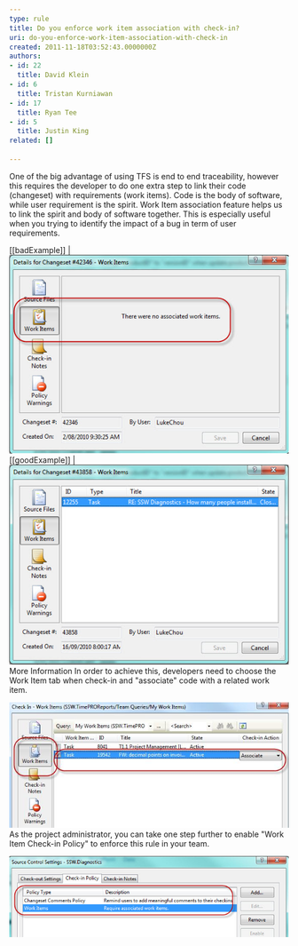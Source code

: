 ```yaml
---
type: rule
title: Do you enforce work item association with check-in?
uri: do-you-enforce-work-item-association-with-check-in
created: 2011-11-18T03:52:43.0000000Z
authors:
- id: 22
  title: David Klein
- id: 6
  title: Tristan Kurniawan
- id: 17
  title: Ryan Tee
- id: 5
  title: Justin King
related: []

---
```


One of the big advantage of using TFS is end to end traceability, however this requires the developer to do one extra step to link their code (changeset) with requirements (work items). Code is the body of software, while user requirement is the spirit. Work Item association feature helps us to link the spirit and body of software together. This is especially useful when you trying to identify the impact of a bug in term of user requirements.
 
[[badExample]]
| ![No work item is associated with changeset](WorkItemAss-1.jpg)
[[goodExample]]
| ![No work item is associated with changeset](WorkItemAss-2.jpg)
More Information 
In order to achieve this, developers need to choose the Work Item tab when check-in and "associate" code with a related work item.

![Associate Work Item with Changeset](WorkItemAss-3.jpg)
As the project administrator, you can take one step further to enable "Work Item Check-in Policy" to enforce this rule in your team.

![Always enable the “Work Items check-in policy”](WorkItemAss-4.jpg)
